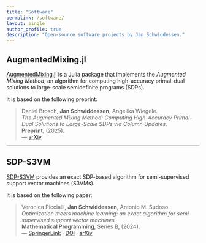```yaml
---
title: "Software"
permalink: /software/
layout: single
author_profile: true
description: "Open-source software projects by Jan Schwiddessen."
---
```


## AugmentedMixing.jl

[AugmentedMixing.jl](https://github.com/jschwiddessen/AugmentedMixing.jl) is a Julia package that implements the *Augmented Mixing Method*, an algorithm for computing high-accuracy primal–dual solutions to large-scale semidefinite programs (SDPs).

It is based on the following preprint:

> Daniel Brosch, **Jan Schwiddessen**, Angelika Wiegele.  
> *The Augmented Mixing Method: Computing High-Accuracy Primal-Dual Solutions to Large-Scale SDPs via Column Updates.*  
> **Preprint**, (2025).  
> — [arXiv](https://arxiv.org/abs/2507.20386)

---

## SDP-S3VM

[SDP-S3VM](https://github.com/jschwiddessen/SDP-S3VM) provides an exact SDP-based algorithm for semi-supervised support vector machines (S3VMs).

It is based on the following paper:

> Veronica Piccialli, **Jan Schwiddessen**, Antonio M. Sudoso.  
> *Optimization meets machine learning: an exact algorithm for semi-supervised support vector machines.*  
> **Mathematical Programming**, Series B, (2024).  
> — [SpringerLink](https://link.springer.com/article/10.1007/s10107-024-02175-z) · [DOI](https://doi.org/10.1007/s10107-024-02175-z) · [arXiv](https://arxiv.org/abs/2312.09789)

